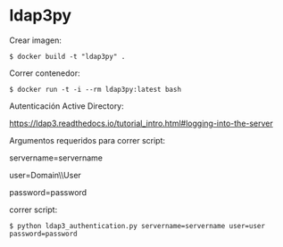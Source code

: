 # ldap3py

Crear imagen:

~~~
$ docker build -t "ldap3py" .
~~~

Correr contenedor:

~~~
$ docker run -t -i --rm ldap3py:latest bash
~~~

Autenticación Active Directory:

https://ldap3.readthedocs.io/tutorial_intro.html#logging-into-the-server

Argumentos requeridos para correr script:

servername=servername

user=Domain\\\User

password=password

correr script:

~~~
$ python ldap3_authentication.py servername=servername user=user password=password
~~~

